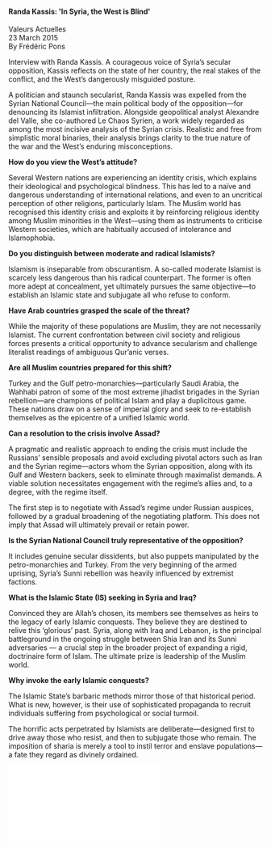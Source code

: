 <h4>Randa Kassis: 'In Syria, the West is Blind'</h4>

Valeurs Actuelles  
23 March 2015  
By Frédéric Pons  


Interview with Randa Kassis. A courageous voice of Syria’s secular opposition, Kassis reflects on the state of her country, the real stakes of the conflict, and the West’s dangerously misguided posture.

A politician and staunch secularist, Randa Kassis was expelled from the Syrian National Council—the main political body of the opposition—for denouncing its Islamist infiltration. Alongside geopolitical analyst Alexandre del Valle, she co-authored Le Chaos Syrien, a work widely regarded as among the most incisive analysis of the Syrian crisis. Realistic and free from simplistic moral binaries, their analysis brings clarity to the true nature of the war and the West’s enduring misconceptions.

**How do you view the West’s attitude?**

Several Western nations are experiencing an identity crisis, which explains their ideological and psychological blindness. This has led to a naïve and dangerous understanding of international relations, and even to an uncritical perception of other religions, particularly Islam. The Muslim world has recognised this identity crisis and exploits it by reinforcing religious identity among Muslim minorities in the West—using them as instruments to criticise Western societies, which are habitually accused of intolerance and Islamophobia.

**Do you distinguish between moderate and radical Islamists?**

Islamism is inseparable from obscurantism. A so-called moderate Islamist is scarcely less dangerous than his radical counterpart. The former is often more adept at concealment, yet ultimately pursues the same objective—to establish an Islamic state and subjugate all who refuse to conform.

**Have Arab countries grasped the scale of the threat?**

While the majority of these populations are Muslim, they are not necessarily Islamist. The current confrontation between civil society and religious forces presents a critical opportunity to advance secularism and challenge literalist readings of ambiguous Qur’anic verses.

**Are all Muslim countries prepared for this shift?**

Turkey and the Gulf petro-monarchies—particularly Saudi Arabia, the Wahhabi patron of some of the most extreme jihadist brigades in the Syrian rebellion—are champions of political Islam and play a duplicitous game. These nations draw on a sense of imperial glory and seek to re-establish themselves as the epicentre of a unified Islamic world.

**Can a resolution to the crisis involve Assad?**

A pragmatic and realistic approach to ending the crisis must include the Russians’ sensible proposals and avoid excluding pivotal actors such as Iran and the Syrian regime—actors whom the Syrian opposition, along with its Gulf and Western backers, seek to eliminate through maximalist demands. A viable solution necessitates engagement with the regime’s allies and, to a degree, with the regime itself.

The first step is to negotiate with Assad’s regime under Russian auspices, followed by a gradual broadening of the negotiating platform. This does not imply that Assad will ultimately prevail or retain power.

**Is the Syrian National Council truly representative of the opposition?**

It includes genuine secular dissidents, but also puppets manipulated by the petro-monarchies and Turkey. From the very beginning of the armed uprising, Syria’s Sunni rebellion was heavily influenced by extremist factions.

**What is the Islamic State (IS) seeking in Syria and Iraq?**

Convinced they are Allah’s chosen, its members see themselves as heirs to the legacy of early Islamic conquests. They believe they are destined to relive this ‘glorious’ past. Syria, along with Iraq and Lebanon, is the principal battleground in the ongoing struggle between Shia Iran and its Sunni adversaries — a crucial step in the broader project of expanding a rigid, doctrinaire form of Islam. The ultimate prize is leadership of the Muslim world.

**Why invoke the early Islamic conquests?**

The Islamic State’s barbaric methods mirror those of that historical period. What is new, however, is their use of sophisticated propaganda to recruit individuals suffering from psychological or social turmoil.

The horrific acts perpetrated by Islamists are deliberate—designed first to drive away those who resist, and then to subjugate those who remain. The imposition of sharia is merely a tool to instil terror and enslave populations—a fate they regard as divinely ordained.

![](8.pdf)
<p></p>


